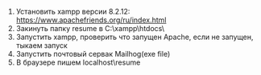 1. Установить xampp версии 8.2.12: https://www.apachefriends.org/ru/index.html
2. Закинуть папку resume в C:\xampp\htdocs\
3. Запустить xampp, проверить что запущен Apache, если не запущен, тыкаем запуск
4. Запустить почтовый сервак Mailhog(exe file)
5. В браузере пишем localhost\resume
